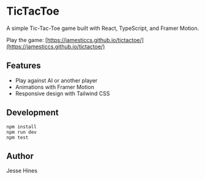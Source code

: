 # TicTacToe

A simple Tic-Tac-Toe game built with React, TypeScript, and Framer Motion.

Play the game: [https://jamesticcs.github.io/tictactoe/](https://jamesticcs.github.io/tictactoe/)

## Features
- Play against AI or another player
- Animations with Framer Motion
- Responsive design with Tailwind CSS

## Development
```
npm install
npm run dev
npm test
```

## Author
Jesse Hines